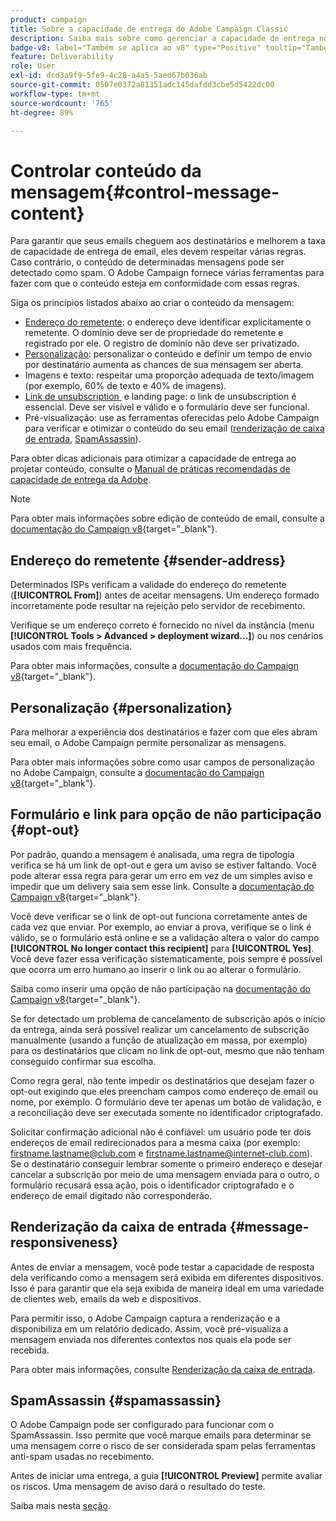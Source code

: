 ```yaml
---
product: campaign
title: Sobre a capacidade de entrega do Adobe Campaign Classic
description: Saiba mais sobre como gerenciar a capacidade de entrega no Adobe Campaign
badge-v8: label="Também se aplica ao v8" type="Positive" tooltip="Também se aplica ao Campaign v8"
feature: Deliverability
role: User
exl-id: dcd3a9f9-5fe9-4c28-a4a5-5aed67b036ab
source-git-commit: 0507e0372a81351adc145dafdd3cbe5d5422dc00
workflow-type: tm+mt
source-wordcount: '765'
ht-degree: 89%

---
```


# Controlar conteúdo da mensagem{#control-message-content}

Para garantir que seus emails cheguem aos destinatários e melhorem a taxa de capacidade de entrega de email, eles devem respeitar várias regras. Caso contrário, o conteúdo de determinadas mensagens pode ser detectado como spam. O Adobe Campaign fornece várias ferramentas para fazer com que o conteúdo esteja em conformidade com essas regras.

Siga os princípios listados abaixo ao criar o conteúdo da mensagem:

* [Endereço do remetente](#sender-address): o endereço deve identificar explicitamente o remetente. O domínio deve ser de propriedade do remetente e registrado por ele. O registro de domínio não deve ser privatizado.
* [Personalização](#personalization): personalizar o conteúdo e definir um tempo de envio por destinatário aumenta as chances de sua mensagem ser aberta.
* Imagens e texto: respeitar uma proporção adequada de texto/imagem (por exemplo, 60% de texto e 40% de imagens).
* [Link de unsubscription &#x200B;](#opt-out) e landing page: o link de unsubscription é essencial. Deve ser visível e válido e o formulário deve ser funcional.
* Pré-visualização: use as ferramentas oferecidas pelo Adobe Campaign para verificar e otimizar o conteúdo do seu email ([renderização de caixa de entrada](#message-responsiveness), [SpamAssassin](#spamassassin)).

Para obter dicas adicionais para otimizar a capacidade de entrega ao projetar conteúdo, consulte o [Manual de práticas recomendadas de capacidade de entrega da Adobe](https://experienceleague.adobe.com/docs/deliverability-learn/deliverability-best-practice-guide/content-best-practices-for-optimal-delivery.html?lang=pt-BR).

>[!NOTE]
>
>Para obter mais informações sobre edição de conteúdo de email, consulte a [documentação do Campaign v8](https://experienceleague.adobe.com/docs/campaign/campaign-v8/send/emails/defining-the-email-content.html?lang=pt-BR){target="_blank"}.

## Endereço do remetente {#sender-address}

Determinados ISPs verificam a validade do endereço do remetente (**[!UICONTROL From]**) antes de aceitar mensagens. Um endereço formado incorretamente pode resultar na rejeição pelo servidor de recebimento.

Verifique se um endereço correto é fornecido no nível da instância (menu **[!UICONTROL Tools > Advanced > deployment wizard...]**) ou nos cenários usados com mais frequência.

Para obter mais informações, consulte a [documentação do Campaign v8](https://experienceleague.adobe.com/docs/campaign/campaign-v8/send/emails/defining-the-email-content.html?lang=pt-BR){target="_blank"}.

## Personalização {#personalization}

Para melhorar a experiência dos destinatários e fazer com que eles abram seu email, o Adobe Campaign permite personalizar as mensagens.

Para obter mais informações sobre como usar campos de personalização no Adobe Campaign, consulte a [documentação do Campaign v8](https://experienceleague.adobe.com/pt-br/docs/campaign/campaign-v8/send/personalize/personalization-fields){target="_blank"}.

## Formulário e link para opção de não participação {#opt-out}

Por padrão, quando a mensagem é analisada, uma regra de tipologia verifica se há um link de opt-out e gera um aviso se estiver faltando. Você pode alterar essa regra para gerar um erro em vez de um simples aviso e impedir que um delivery saia sem esse link. Consulte a [documentação do Campaign v8](https://experienceleague.adobe.com/docs/campaign/campaign-v8/send/validate/delivery-analysis.html?lang=pt-BR){target="_blank"}.

Você deve verificar se o link de opt-out funciona corretamente antes de cada vez que enviar. Por exemplo, ao enviar a prova, verifique se o link é válido, se o formulário está online e se a validação altera o valor do campo **[!UICONTROL No longer contact this recipient]** para **[!UICONTROL Yes]**. Você deve fazer essa verificação sistematicamente, pois sempre é possível que ocorra um erro humano ao inserir o link ou ao alterar o formulário.

Saiba como inserir uma opção de não participação na [documentação do Campaign v8](https://experienceleague.adobe.com/docs/campaign/campaign-v8/send/personalize/personalization-blocks.html?lang=pt-BR){target="_blank"}.

Se for detectado um problema de cancelamento de subscrição após o início da entrega, ainda será possível realizar um cancelamento de subscrição manualmente (usando a função de atualização em massa, por exemplo) para os destinatários que clicam no link de opt-out, mesmo que não tenham conseguido confirmar sua escolha.

Como regra geral, não tente impedir os destinatários que desejam fazer o opt-out exigindo que eles preencham campos como endereço de email ou nome, por exemplo. O formulário deve ter apenas um botão de validação, e a reconciliação deve ser executada somente no identificador criptografado.

Solicitar confirmação adicional não é confiável: um usuário pode ter dois endereços de email redirecionados para a mesma caixa (por exemplo: firstname.lastname@club.com e firstname.lastname@internet-club.com). Se o destinatário conseguir lembrar somente o primeiro endereço e desejar cancelar a subscrição por meio de uma mensagem enviada para o outro, o formulário recusará essa ação, pois o identificador criptografado e o endereço de email digitado não corresponderão.

## Renderização da caixa de entrada {#message-responsiveness}

Antes de enviar a mensagem, você pode testar a capacidade de resposta dela verificando como a mensagem será exibida em diferentes dispositivos. Isso é para garantir que ela seja exibida de maneira ideal em uma variedade de clientes web, emails da web e dispositivos.

Para permitir isso, o Adobe Campaign captura a renderização e a disponibiliza em um relatório dedicado. Assim, você pré-visualiza a mensagem enviada nos diferentes contextos nos quais ela pode ser recebida.

Para obter mais informações, consulte [Renderização da caixa de entrada](inbox-rendering.md).

## SpamAssassin {#spamassassin}

O Adobe Campaign pode ser configurado para funcionar com o SpamAssassin. Isso permite que você marque emails para determinar se uma mensagem corre o risco de ser considerada spam pelas ferramentas anti-spam usadas no recebimento.

Antes de iniciar uma entrega, a guia **[!UICONTROL Preview]** permite avaliar os riscos. Uma mensagem de aviso dará o resultado do teste.

Saiba mais nesta [seção](spamassassin.md).
